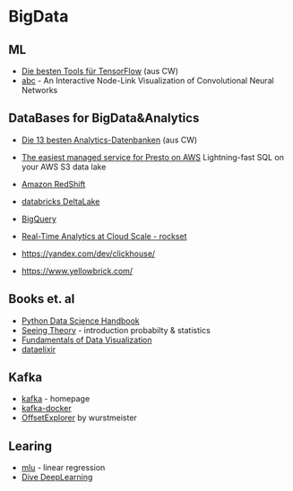 # BigData

## ML

- [Die besten Tools für TensorFlow](https://www.computerwoche.de/a/die-besten-tools-fuer-tensorflow,3547391) (aus CW)
- [abc](https://github.com/aharley/nn_vis) - An Interactive Node-Link Visualization of Convolutional Neural Networks

## DataBases for BigData&Analytics 

- [Die 13 besten Analytics-Datenbanken](https://www.computerwoche.de/a/die-13-besten-analytics-datenbanken,3552382) (aus CW)

- [The easiest managed service for Presto on AWS](https://ahana.io/) Lightning-fast SQL on your AWS S3 data lake  
- [Amazon RedShift](https://aws.amazon.com/de/redshift/)
- [databricks DeltaLake](https://databricks.com/de/product/delta-lake-on-databricks)
- [BigQuery](https://cloud.google.com/bigquery/)
- [Real-Time Analytics at Cloud Scale - rockset](https://rockset.com/)
- https://yandex.com/dev/clickhouse/
- https://www.yellowbrick.com/

## Books et. al

- [Python Data Science Handbook](https://jakevdp.github.io/PythonDataScienceHandbook/)
- [Seeing Theory](https://seeing-theory.brown.edu/index.htm) - introduction probabilty & statistics
- [Fundamentals of Data Visualization](https://clauswilke.com/dataviz/coordinate-systems-axes.html)
- [dataelixir](https://dataelixir.com/newsletter-archives/)

## Kafka

- [kafka](https://kafka.apache.org/) - homepage
- [kafka-docker](https://github.com/wurstmeister/kafka-docker)
- [OffsetExplorer](https://www.kafkatool.com/) by wurstmeister

## Learing
- [mlu](https://mlu-explain.github.io/linear-regression/) - linear regression
- [Dive DeepLearning](http://preview.d2l.ai/d2l-en/master/index.html)
